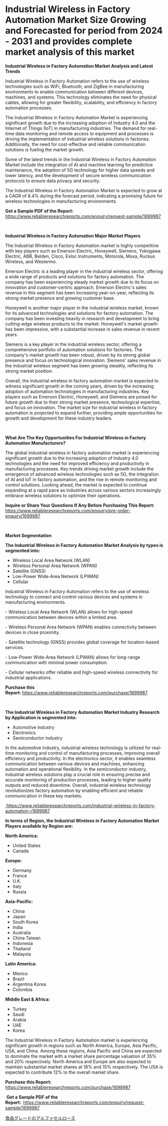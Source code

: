 <p><h1>Industrial Wireless in Factory Automation Market Size Growing and Forecasted for period from 2024 - 2031 and provides complete market analysis of this market</h1></p><p><strong>Industrial Wireless in Factory Automation Market Analysis and Latest Trends</strong></p>
<p><p>Industrial Wireless in Factory Automation refers to the use of wireless technologies such as WiFi, Bluetooth, and ZigBee in manufacturing environments to enable communication between different devices, machines, and systems. This technology eliminates the need for physical cables, allowing for greater flexibility, scalability, and efficiency in factory automation processes.</p><p>The Industrial Wireless in Factory Automation Market is experiencing significant growth due to the increasing adoption of Industry 4.0 and the Internet of Things (IoT) in manufacturing industries. The demand for real-time data monitoring and remote access to equipment and processes is driving the implementation of industrial wireless solutions in factories. Additionally, the need for cost-effective and reliable communication solutions is fueling the market growth.</p><p>Some of the latest trends in the Industrial Wireless in Factory Automation Market include the integration of AI and machine learning for predictive maintenance, the adoption of 5G technology for higher data speeds and lower latency, and the development of secure wireless communication protocols to ensure data privacy and security.</p><p>The Industrial Wireless in Factory Automation Market is expected to grow at a CAGR of 8.4% during the forecast period, indicating a promising future for wireless technologies in manufacturing environments.</p></p>
<p><strong>Get a Sample PDF of the Report:&nbsp;</strong> <a href="https://www.reliableresearchreports.com/enquiry/request-sample/1699987">https://www.reliableresearchreports.com/enquiry/request-sample/1699987</a></p>
<p>&nbsp;</p>
<p><strong>Industrial Wireless in Factory Automation Major Market Players</strong></p>
<p><p>The Industrial Wireless in Factory Automation market is highly competitive with key players such as Emerson Electric, Honeywell, Siemens, Yokogawa Electric, ABB, Belden, Cisco, Exloc Instruments, Motorola, Moxa, Ruckus Wireless, and Westermo. </p><p>Emerson Electric is a leading player in the industrial wireless sector, offering a wide range of products and solutions for factory automation. The company has been experiencing steady market growth due to its focus on innovation and customer-centric approach. Emerson Electric's sales revenue in this segment has been increasing year-on-year, reflecting its strong market presence and growing customer base.</p><p>Honeywell is another major player in the industrial wireless market, known for its advanced technologies and solutions for factory automation. The company has been investing heavily in research and development to bring cutting-edge wireless products to the market. Honeywell's market growth has been impressive, with a substantial increase in sales revenue in recent years.</p><p>Siemens is a key player in the industrial wireless sector, offering a comprehensive portfolio of automation solutions for factories. The company's market growth has been robust, driven by its strong global presence and focus on technological innovation. Siemens' sales revenue in the industrial wireless segment has been growing steadily, reflecting its strong market position.</p><p>Overall, the industrial wireless in factory automation market is expected to witness significant growth in the coming years, driven by the increasing adoption of automation technologies in manufacturing industries. Key players such as Emerson Electric, Honeywell, and Siemens are poised for future growth due to their strong market presence, technological expertise, and focus on innovation. The market size for industrial wireless in factory automation is projected to expand further, providing ample opportunities for growth and development for these industry leaders.</p></p>
<p>&nbsp;</p>
<p><strong>What Are The Key Opportunities For Industrial Wireless in Factory Automation Manufacturers?</strong></p>
<p><p>The global industrial wireless in factory automation market is experiencing significant growth due to the increasing adoption of Industry 4.0 technologies and the need for improved efficiency and productivity in manufacturing processes. Key trends driving market growth include the emergence of advanced wireless technologies such as 5G, the integration of AI and IoT in factory automation, and the rise in remote monitoring and control solutions. Looking ahead, the market is expected to continue expanding at a rapid pace as industries across various sectors increasingly embrace wireless solutions to optimize their operations.</p></p>
<p><strong>Inquire or Share Your Questions If Any Before Purchasing This Report:</strong> <a href="https://www.reliableresearchreports.com/enquiry/pre-order-enquiry/1699987">https://www.reliableresearchreports.com/enquiry/pre-order-enquiry/1699987</a></p>
<p>&nbsp;</p>
<p><strong>Market Segmentation</strong></p>
<p><strong>The Industrial Wireless in Factory Automation Market Analysis by types is segmented into:</strong></p>
<p><ul><li>Wireless Local Area Network (WLAN)</li><li>Wireless Personal Area Network (WPAN)</li><li>Satellite (GNSS)</li><li>Low-Power Wide-Area Network (LPWAN)</li><li>Cellular</li></ul></p>
<p><p>Industrial Wireless in Factory Automation refers to the use of wireless technology to connect and control various devices and systems in manufacturing environments. </p><p>- Wireless Local Area Network (WLAN) allows for high-speed communication between devices within a limited area.</p><p>- Wireless Personal Area Network (WPAN) enables connectivity between devices in close proximity.</p><p>- Satellite technology (GNSS) provides global coverage for location-based services.</p><p>- Low-Power Wide-Area Network (LPWAN) allows for long-range communication with minimal power consumption.</p><p>- Cellular networks offer reliable and high-speed wireless connectivity for industrial applications.</p></p>
<p><strong>Purchase this Report:&nbsp;</strong><a href="https://www.reliableresearchreports.com/purchase/1699987">https://www.reliableresearchreports.com/purchase/1699987</a></p>
<p>&nbsp;</p>
<p><strong>The Industrial Wireless in Factory Automation Market Industry Research by Application is segmented into:</strong></p>
<p><ul><li>Automotive industry</li><li>Electronics</li><li>Semiconductor industry</li></ul></p>
<p><p>In the automotive industry, industrial wireless technology is utilized for real-time monitoring and control of manufacturing processes, improving overall efficiency and productivity. In the electronics sector, it enables seamless communication between various devices and machines, enhancing automation and operational flexibility. In the semiconductor industry, industrial wireless solutions play a crucial role in ensuring precise and accurate monitoring of production processes, leading to higher quality outputs and reduced downtime. Overall, industrial wireless technology revolutionizes factory automation by enabling efficient and reliable communication in these key markets.</p></p>
<p><a href="https://www.reliableresearchreports.com/industrial-wireless-in-factory-automation-r1699987">&nbsp;https://www.reliableresearchreports.com/industrial-wireless-in-factory-automation-r1699987</a></p>
<p><strong>In terms of Region, the Industrial Wireless in Factory Automation Market Players available by Region are:</strong></p>
<p>
    <p> <strong> North America: </strong>
        <ul>
            <li>United States</li>
            <li>Canada</li>
        </ul>
        </p> 
    <p> <strong> Europe: </strong>
        <ul>
            <li>Germany</li>
            <li>France</li>
            <li>U.K.</li>
            <li>Italy</li>
            <li>Russia</li>
        </ul>
        </p> 
    <p> <strong> Asia-Pacific: </strong>
        <ul>
            <li>China</li>
            <li>Japan</li>
            <li>South Korea</li>
            <li>India</li>
            <li>Australia</li>
            <li>China Taiwan</li>
            <li>Indonesia</li>
            <li>Thailand</li>
            <li>Malaysia</li>
        </ul>
        </p> 
    <p> <strong> Latin America: </strong>
        <ul>
            <li>Mexico</li>
            <li>Brazil</li>
            <li>Argentina Korea</li>
            <li>Colombia</li>
        </ul>
        </p> 
    <p> <strong> Middle East & Africa: </strong>
        <ul>
            <li>Turkey</li>
            <li>Saudi</li>
            <li>Arabia</li>
            <li>UAE</li>
            <li>Korea</li>
        </ul>
    </p>
    </p>
<p><p>The Industrial Wireless in Factory Automation market is experiencing significant growth in regions such as North America, Europe, Asia Pacific, USA, and China. Among these regions, Asia Pacific and China are expected to dominate the market with a market share percentage valuation of 35% and 20% respectively. North America and Europe are also expected to maintain substantial market shares at 18% and 15% respectively. The USA is expected to contribute 12% to the overall market share.</p></p>
<p><strong>Purchase this Report: </strong><a href="https://www.reliableresearchreports.com/purchase/1699987">https://www.reliableresearchreports.com/purchase/1699987</a></p>
<p>&nbsp;<strong>Get a Sample PDF of the Report:&nbsp;&nbsp;</strong><a href="https://www.reliableresearchreports.com/enquiry/request-sample/1699987">https://www.reliableresearchreports.com/enquiry/request-sample/1699987</a></p>
<p><strong></strong></p>
<p><p><a href="https://github.com/avbqbctihcbe2/Market-Research-Report-List-2/blob/main/5978442124714.md">食品グレードのアルファセルロース</a></p></p>